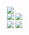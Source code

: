 ![](https://github-readme-stats.vercel.app/api?username=pdrajan&theme=radical&hide_border=true&include_all_commits=true&show_icons=true&rank_icon=github&count_private=true)<br/>
![](https://github-readme-stats.vercel.app/api/top-langs/?username=pdrajan&layout=pie&theme=radical&hide_border=true)
![](https://github-readme-streak-stats.herokuapp.com/?user=pdrajan&theme=radical&hide_border=true)<br/>
<a href="https://wakatime.com"><img src="https://wakatime.com/share/@pdrajan/5e647620-a78c-4ddb-ae67-660b8fd2b690.png" /></a>
![](https://wakatime.com/share/@pdrajan/5e647620-a78c-4ddb-ae67-660b8fd2b690.png)

